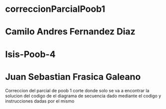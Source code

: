 # correccionParcialPoob1
# Camilo Andres Fernandez Diaz
# Isis-Poob-4 
# Juan Sebastian Frasica Galeano
Correccion del parcial de poob 1 corte donde solo se va a encontrar la solucion del codigo de el diagrama de secuencia dado mediante el codigo y instrucciones dadas por el mismo 
